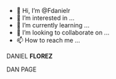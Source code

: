 - 👋 Hi, I’m @Fdanielr
- 👀 I’m interested in ...
- 🌱 I’m currently learning ...
- 💞️ I’m looking to collaborate on ...
- 📫 How to reach me ...

<!---
Fdanielr/Fdanielr is a ✨ special ✨ repository because its `README.md` (this file) appears on your GitHub profile.
You can click the Preview link to take a look at your changes.
--->
<p>DANIEL <strong> FLOREZ</strong></p>
<tile>DAN PAGE</title>
